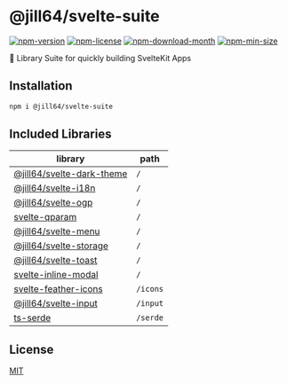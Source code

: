 <!----- BEGIN GHOST DOCS HEADER ----->

# @jill64/svelte-suite

<!----- BEGIN GHOST DOCS BADGES ----->

<a href="https://npmjs.com/package/@jill64/svelte-suite"><img src="https://img.shields.io/npm/v/@jill64/svelte-suite" alt="npm-version" /></a> <a href="https://npmjs.com/package/@jill64/svelte-suite"><img src="https://img.shields.io/npm/l/@jill64/svelte-suite" alt="npm-license" /></a> <a href="https://npmjs.com/package/@jill64/svelte-suite"><img src="https://img.shields.io/npm/dm/@jill64/svelte-suite" alt="npm-download-month" /></a> <a href="https://npmjs.com/package/@jill64/svelte-suite"><img src="https://img.shields.io/bundlephobia/min/@jill64/svelte-suite" alt="npm-min-size" /></a>

<!----- END GHOST DOCS BADGES ----->

🍰 Library Suite for quickly building SvelteKit Apps

<!----- END GHOST DOCS HEADER ----->

## Installation

```sh
npm i @jill64/svelte-suite
```

## Included Libraries

| library                                                                       | path     |
| ----------------------------------------------------------------------------- | -------- |
| [@jill64/svelte-dark-theme](https://github.com/jill64/svelte-dark-theme)      | `/`      |
| [@jill64/svelte-i18n](https://github.com/jill64/svelte-i18n)                  | `/`      |
| [@jill64/svelte-ogp](https://github.com/jill64/svelte-ogp)                    | `/`      |
| [svelte-qparam](https://github.com/jill64/svelte-qparam)                      | `/`      |
| [@jill64/svelte-menu](https://github.com/jill64/svelte-menu)                  | `/`      |
| [@jill64/svelte-storage](https://github.com/jill64/svelte-storage)            | `/`      |
| [@jill64/svelte-toast](https://github.com/jill64/svelte-toast)                | `/`      |
| [svelte-inline-modal](https://github.com/jill64/svelte-inline-modal)          | `/`      |
| [svelte-feather-icons](https://github.com/dylanblokhuis/svelte-feather-icons) | `/icons` |
| [@jill64/svelte-input](https://github.com/jill64/svelte-input)                | `/input` |
| [ts-serde](https://github.com/jill64/ts-serde)                                | `/serde` |

<!----- BEGIN GHOST DOCS FOOTER ----->

## License

[MIT](LICENSE)

<!----- END GHOST DOCS FOOTER ----->
